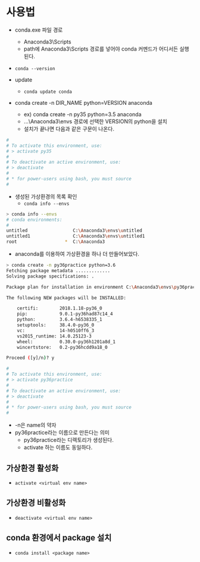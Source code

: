 # 사용법

* conda.exe 파일 경로
  * Anaconda3\Scripts
  * path에 Anaconda3\Scripts 경로를 넣어야 conda 커멘드가 어디서든 실행된다.

* `conda --version`

* update
  * `conda update conda`

* conda create -n DIR_NAME python=VERSION anaconda
  * ex) conda create -n py35 python=3.5 anaconda
  * ...\Anaconda3\envs 경로에 선택한 VERSION의 python을 설치
  * 설치가 끝나면 다음과 같은 구문이 나온다.

```sh
#
# To activate this environment, use:
# > activate py35
#
# To deactivate an active environment, use:
# > deactivate
#
# * for power-users using bash, you must source
#
```

* 생성된 가상환경의 목록 확인
  * `conda info --envs`

```sh
> conda info --envs
# conda environments:
#
untitled                 C:\Anaconda3\envs\untitled
untitled1                C:\Anaconda3\envs\untitled1
root                  *  C:\Anaconda3
```

* anaconda를 이용하여 가상환경을 하나 더 만들어보았다.

```sh
> conda create -n py36practice python=3.6
Fetching package metadata .............
Solving package specifications: .

Package plan for installation in environment C:\Anaconda3\envs\py36practice:

The following NEW packages will be INSTALLED:

    certifi:        2018.1.18-py36_0
    pip:            9.0.1-py36had87c14_4
    python:         3.6.4-h6538335_1
    setuptools:     38.4.0-py36_0
    vc:             14-h0510ff6_3
    vs2015_runtime: 14.0.25123-3
    wheel:          0.30.0-py36h1201a8d_1
    wincertstore:   0.2-py36hcdd9a18_0

Proceed ([y]/n)? y

#
# To activate this environment, use:
# > activate py36practice
#
# To deactivate an active environment, use:
# > deactivate
#
# * for power-users using bash, you must source
#
```

* -n은 name의 약자
* py36practice라는 이름으로 만든다는 의미
  * py36practice라는 디렉토리가 생성된다.
  * activate 하는 이름도 동일하다.

## 가상환경 활성화

* `activate <virtual env name>`

## 가상환경 비활성화

* `deactivate <virtual env name>`

## conda 환경에서 package 설치

* `conda install <package name>`
